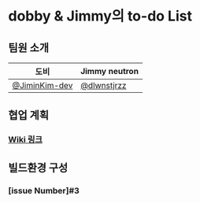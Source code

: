# dobby & Jimmy의 to-do List

## 팀원 소개
| 도비 | Jimmy neutron |
| --- | --- |
| [@JiminKim-dev](https://github.com/JiminKim-dev) | [@dlwnstjrzz](https://github.com/dlwnstjrzz) |
## 협업 계획
### [Wiki 링크](https://github.com/dlwnstjrzz/todo-list/wiki/ground-Rule)

## 빌드환경 구성
### [issue Number]#3
